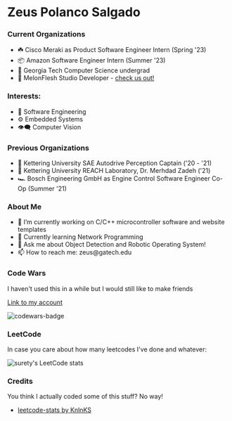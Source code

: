 <h1> Zeus Polanco Salgado </h1>

<h3>Current Organizations</h3>
<ul>
  <li>☘️ Cisco Meraki as Product Software Engineer Intern (Spring '23)</li>
  <li>📦 Amazon Software Engineer Intern (Summer '23)</li>
  <li>🐝 Georgia Tech Computer Science undergrad</li>
  <li>🍈 MelonFlesh Studio Developer - <a href="https://github.com/MelonFlesh">check us out!</a></li> 
</ul>

<h3> Interests: </h3>
<ul>
  <li>💾 Software Engineering</i>
  <li>⚙️ Embedded Systems</li>
  <li>👁‍🗨 Computer Vision</li>
</ul>

<h3>Previous Organizations</h3>
<ul>
  <li>🚙 Kettering University SAE Autodrive Perception Captain ('20 - '21)</i>
  <li>🔬 Kettering University REACH Laboratory, Dr. Merhdad Zadeh ('21)</li>
  <li>🏎 Bosch Engineering GmbH as Engine Control Software Engineer Co-Op (Summer '21)</li>
</ul>

<h3>About Me</h3>
<ul>
  <li>🔭 I’m currently working on C/C++ microcontroller software and website templates</li>
  <li>🌱 Currently learning Network Programming</i>
  <li>💬 Ask me about Object Detection and Robotic Operating System!</li>
  <li>📫 How to reach me: zeus@gatech.edu </li>
</ul>

<h3>Code Wars</h3>
<p>I haven't used this in a while but I would still like to make friends</p>
<p><a href="https://www.codewars.com/users/surety_/" >Link to my account</a></p>
<img src="https://www.codewars.com/users/surety_/badges/large" alt="codewars-badge"> 

<h3>LeetCode</h3>
<p>In case you care about how many leetcodes I've done and whatever:</p>


![surety's LeetCode stats](https://leetcode-stats-six.vercel.app/api?username=surety&theme=dark)

<h3>Credits</h3>
<p>You think I actually coded some of this stuff? No way!</p>
<ul>
  <li><a href="https://github.com/KnlnKS/leetcode-stats">leetcode-stats by KnlnKS</a></li>
</ul>
